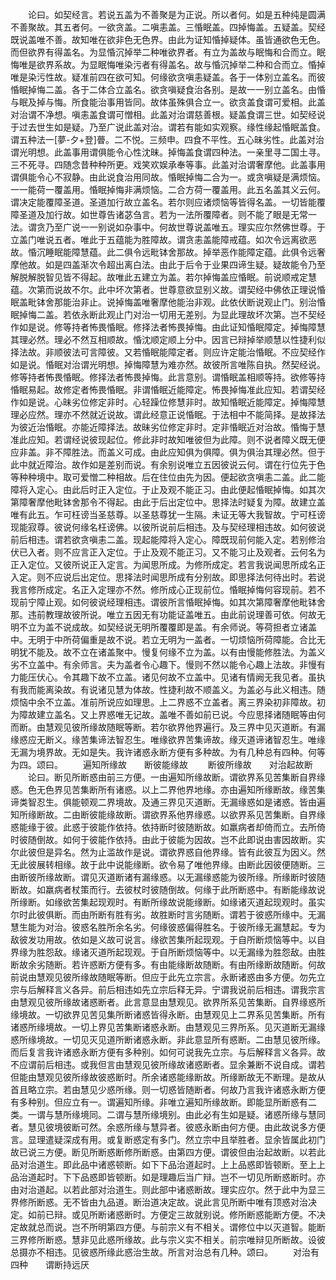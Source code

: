 <!-- { "loadSidebar": true } -->
　　论曰。如契经言。若说五盖为不善聚是为正说。所以者何。如是五种纯是圆满不善聚故。其五者何。一欲贪盖。二嗔恚盖。三惛眠盖。四掉悔盖。五疑盖。契经既说盖唯不善。故知唯在欲非色无色界。由此为证知惛掉疑体。虽皆通欲色无色。而但欲界有得盖名。为显惛沉掉举二种唯欲界者。有立为盖故与眠悔和合而立。眠悔唯是欲界系故。为显眠悔唯染污者有得盖名。故与惛沉掉举二种和合而立。惛掉唯是染污性故。疑准前四在欲可知。何缘欲贪嗔恚疑盖。各于一体别立盖名。而彼惛眠掉悔二盖。各于二体合立盖名。欲贪嗔疑食治各别。是故一一别立盖名。由惛与眠及掉与悔。所食能治事用皆同。故体虽殊俱合立一。欲贪盖食谓可爱相。此盖对治谓不净想。嗔恚盖食谓可憎相。此盖对治谓慈善根。疑盖食谓三世。如契经说于过去世生如是疑。乃至广说此盖对治。谓若有能如实观察。缘性缘起惛眠盖食。谓五种法一[夢-夕+登]瞢。二不悦。三频申。四食不平性。五心昧劣性。此盖对治谓光明想。此盖事用谓俱能令心性沈昧。掉悔盖食谓四种法。一亲里寻二国土寻。三不死寻。四随念昔种种所更。戏笑欢娱承奉等事。此盖对治谓奢摩他。此盖事用谓俱能令心不寂静。由此说食治用同故。惛眠掉悔二合为一。或贪嗔疑是满烦恼。一一能荷一覆盖用。惛眠掉悔非满烦恼。二合方荷一覆盖用。此五名盖其义云何。谓决定能覆障圣道。圣道加行故立盖名。若尔则应诸烦恼等皆得名盖。一切皆能覆障圣道及加行故。如世尊告诸苾刍言。若为一法所覆障者。则不能了眼是无常一法。谓贪乃至广说一一别说如杂事中。何故世尊说盖唯五。理实应尔然佛世尊。于立盖门唯说五者。唯此于五蕴能为胜障故。谓贪恚盖能障戒蕴。如次令远离欲恶故。惛沉睡眠能障慧蕴。此二俱令远毗钵舍那故。掉举恶作能障定蕴。此俱令远奢摩他故。如是四盖渐次令超出离白法。由此于后令于业果四谛生疑。疑故能令乃至解脱解脱智见皆不得起。故唯此五建立为盖。若尔掉悔盖应惛眠。前说顺戒定慧蕴。次第而说故不尔。此中坏次第者。世尊意欲显别义故。谓契经中佛依正理说惛眠盖毗钵舍那能治非止。说掉悔盖唯奢摩他能治非观。此依伏断说观止门。别治惛眠掉悔二盖。若依永断此观止门对治一切用无差别。为显此理故坏次第。岂不契经作如是说。修等持者怖畏惛眠。修择法者怖畏掉悔。由此证知惛眠障定。掉悔障慧其理必然。理必不然互相顺故。惛沈顺定顺上分中。因言已辩掉举顺慧以性捷利似择法故。非顺彼法可言障彼。又若惛眠能障定者。则应许定能治惛眠。不应契经作如是说。惛眠对治谓光明想。掉悔障慧为难亦然。故彼所言唯陈自执。然契经说。修等持者怖畏惛眠。修择法者怖畏掉悔。此言意别。谓惛眠盖相顺等持。欲修等持惛眠易起。故修定者怖畏惛眠。非谓惛眠近能障定。怖畏掉悔准此应知。若谓契经作如是说。心昧劣位修定非时。心轻躁位修慧非时。故知惛眠近能障定。掉悔障慧理必应然。理亦不然就近说故。谓此经意正说惛眠。于法相中不能简择。是故择法为彼近治惛眠。亦能近障择法。故昧劣位修定非时。定非惛眠近对治故。惛悔于慧准此应知。若谓经说彼现起位。修此非时故知唯彼但为此障。则不说者障义既无便应非盖。非不障胜法。而盖义可成。由此应知俱为俱障。俱为俱治其理必然。但于此中就近障治。故作如是差别而说。有余别说唯立五因彼说云何。谓在行位先于色等种种境中。取可爱憎二种相故。后在住位由先为因。便起欲贪嗔恚二盖。此二能障将入定心。由此后时正入定位。于止及观不能正习。由此便起惛眠掉悔。如其次第障奢摩他毗钵舍那令不得起。由此于后出定位中。思择法时疑复为障。故建立盖唯有此五。乍可枉谤当圣慈尊。以圣慈尊犹一生隔。未证无等大我智故。宁可枉谤现能寂尊。彼说何缘名枉谤佛。以彼所说前后相违。及与契经理相违故。如何彼说前后相违。谓若欲贪嗔恚二盖。现起能障将入定心。障既现前何能入定。若别修治伏已入者。则不应言正入定位。于止及观不能正习。又不能习止及观者。云何名为正入定位。又彼所说正入定言。为闻思所成。为修所成定。若言我说闻思所成名正入定。则不应说后出定位。思择法时闻思所成有分别故。即思择法何待出时。若说我言修所成定。名正入定理亦不然。修所成心正现前位。惛眠掉悔何容现前。若不现前宁障止观。如何彼说经理相违。谓彼所言惛眠掉悔。如其次第障奢摩他毗钵舍那。违前教理故彼所说。唯立五因无有功能证盖唯五。由此前说理善可依。何故无明不立为盖不说成故。如契经说无明所覆覆即是盖。有余师说。等荷担者立诸盖中。无明于中所荷偏重是故不说。若立无明为一盖者。一切烦恼所荷障能。合比无明犹不能及。故不立在诸盖聚中。慢复何缘不立为盖。以有由慢能修胜法。为盖义劣不立盖中。有余师言。夫为盖者令心趣下。慢则不然以能令心趣上法故。非慢有力能压伏心。令其趣下故不立盖。诸见何故不立盖中。见诸有情阙无我见者。虽执有我而能离染故。有说诸见慧为体故。性捷利故不顺盖义。为盖必与此义相违。随烦恼中余不立盖。准前所说应如理思。上二界惑不立盖者。离三界染初非障故。初为障故建立盖名。又上界惑唯无记故。盖唯不善如前已说。今应思择诸随眠等由何而断。由慧观见彼所缘故随眠等断。若尔欲界他界遍行。及三界中见灭道断。有漏缘惑应无断义。缘苦集谛法智忍生。唯缘欲界苦集谛故。缘灭道谛诸智忍生。唯缘无漏为境界故。无如是失。我许诸惑永断方便有多种故。为有几种总有四种。何等为四。颂曰。
　　遍知所缘故　　断彼能缘故
　　断彼所缘故　　对治起故断
　　论曰。断见所断惑由前三方便。一由遍知所缘故断。谓欲界系见苦集断自界缘惑。色无色界见苦集断所有诸惑。以上二界他界地缘。亦由遍知所缘断故。缘苦集谛类智忍生。俱能顿观二界境故。及通三界见灭道断。无漏缘惑如是诸惑。皆由遍知所缘断故。二由断彼能缘故断。谓欲界系他界缘惑。以欲界系见苦集断。自界缘惑能缘于彼。此惑于彼能作依持。依持断时彼随断故。如羸病者却倚而立。去所倚时彼随倒故。如何于彼能作依持。由此于彼能为因故。岂不此即说由害因故断。实尔此彼但是异名。然为止滥故作是说。谓欲界惑自他界缘。皆有此彼互为因义。然无此彼展转相缘。故于此中说能缘断。欲令易了唯他界缘。由断此因彼便随断。三由断彼所缘故断。谓见灭道断诸有漏缘惑。以无漏缘惑能为彼所缘。所缘断时彼随断故。如羸病者杖策而行。去彼杖时彼随倒故。何缘于此所断惑中。有断能缘故说所缘断。如缘欲苦集起现观时。有断所缘故说能缘断。如缘诸灭道起现观时。虽实尔时此彼俱断。而由所断有胜有劣。故胜断时言劣随断。谓若于彼惑所缘中。无漏慧生能为对治。彼惑名胜所余名劣。何缘彼惑偏得胜名。于彼所缘无漏慧起。专为敌彼发功用故。依如是义故可说言。缘欲苦集所起现观。于自所断烦恼等中。以自界缘为胜怨敌。缘诸灭道所起现观。于自所断烦恼等中。以无漏缘为胜怨敌。由胜断故余劣随断。若许惑断方便有多。有由能缘断故随断。有由所缘断故随断。何故前说由慧观见彼所缘故随眠等断。但应于此先立宗言。永断诸惑由多方便。勿先立宗与后解释言义各异。前后相违如先立宗后释无异。宁谓我说前后相违。谓我宗言由慧观见彼所缘故诸惑断者。此言意显由慧观见。欲界所系见苦集断。自界缘惑所缘境故。一切欲界见苦见集所断诸惑皆得永断。由慧观见上二界系见苦集断。所有诸惑所缘境故。一切上界见苦集断诸惑永断。由慧观见三界所系。见灭道断无漏缘惑所缘境故。一切见灭见道所断诸惑永断。非此意显所有惑断。二由慧见彼所缘。而后复言我许诸惑永断方便有多种别。如何可说我先立宗。与后解释言义各异。故不应谓前后相违。或我但言由慧观见彼所缘故诸惑断者。显余兼断不说自成。谓若但能由慧观见彼所缘故彼惑断时。所余诸惑能缘断故。所缘断故无不断理。是故从首且略立宗。若由慧见少惑所缘。则一切惑皆随断者。何故乃言我许诸惑永断方便有多种别。但应立有一。谓遍知所缘。非唯立遍知所缘故断。即能显所断惑有二类。一谓与慧所缘境同。二谓与慧所缘境别。由此必有生如是疑。诸惑所缘与慧同者。慧见彼境彼断可然。余惑所缘与慧异者。彼惑永断由何方便。由此故说多方便言。显理遣疑深成有用。或复断惑定有多门。然立宗中且举胜者。显余皆属此初门故已说三方便。断见所断惑断修所断惑。由第四方便。谓彼但由治起故断。以若此品对治道生。即此品中诸惑顿断。如下下品治道起时。上上品惑即皆顿断。至上上品治道起时。下下品惑即皆顿断。如是理趣后当广辩。岂不一切见所断惑断时。亦由对治道起。以若此部对治道生。则此部中诸惑断故。理实应尔。然于此中为显三界修所断惑。无不皆由九品道。断治道决定故。说此言见所断中唯有顶惑对治决定。如前已辩。或见所断诸惑断时。方便定三故就别说。修所断惑能断方便。不决定故就总而说。岂不所明第四方便。与前宗义有不相关。谓修位中以灭道智。能断三界修所断惑。慧非见此惑所缘故。此与宗义实不相关。前宗唯辩见所断故。设彼总摄亦不相违。见彼惑所缘此惑治生故。所言对治总有几种。颂曰。
　　对治有四种　　谓断持远厌
